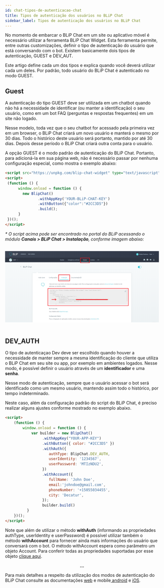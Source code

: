 ```yaml
---
id: chat-tipos-de-autenticacao-chat
title: Tipos de autenticação dos usuários no BLiP Chat
sidebar_label: Tipos de autenticação dos usuários no BLiP Chat
---
```


No momento de embarcar o BLiP Chat em um site ou aplicativo móvel é necessário utilizar a ferramenta BLiP Chat Widget. Esta ferramenta permite, entre outras customizações, definir o tipo de autenticação do usuário que está conversando com o bot. Existem basicamente dois tipos de autenticação, GUEST e DEV_AUT.

Este artigo define cada um dos tipos e explica quando você deverá utilizar cada um deles. Por padrão, todo usuário do BLiP Chat é autenticado no modo GUEST.

## Guest

A autenticação do tipo GUEST deve ser utilizada em um chatbot quando não há a necessidade de identificar (ou manter a identificação) o seu usuário, como em um bot FAQ (perguntas e respostas frequentes) em um site não logado.

Nesse modelo, toda vez que o seu chatbot for acessado pela primeira vez em um browser, o BLiP Chat criará um novo usuário e manterá o mesmo por 30 dias. Todo o histórico deste usuário será portanto, mantido por até 30 dias. Depois desse período o BLiP Chat criará outra conta para o usuário.

A opção GUEST é o modo padrão de autenticação do BLiP Chat. Portanto, para adicioná-la em sua página web, não é necessário passar por nenhuma configuração especial, como mostra o exemplo abaixo:

```html
<script src="https://unpkg.com/blip-chat-widget" type="text/javascript"></script>
<script>
 (function () {
      window.onload = function () {
        new BlipChat()
               .withAppKey('YOUR-BLiP-CHAT-KEY')
               .withButton({"color":"#2CC3D5"})
               .build();
      }
 })();
</script>
```
*\* O script acima pode ser encontrado no portal do BLiP acessando o módulo **Canais > BLiP Chat > Instalação**, conforme imagem abaixo:*

<br>![Script instalação BLiP Chat](../../assets/concepts/blip-chat/chat-tipos-de-autenticacao-chat-1.png)<br><br>

## DEV_AUTH
O tipo de autenticaçao Dev deve ser escolhido quando houver a necessidade de manter sempre a mesma identificação do cliente que utiliza o BLiP Chat em seu site ou app, por exemplo em ambientes logados. Nesse modo, é possível definir o usuário através de um **identificador** e uma **senha**.

Nesse modo de autenticação, sempre que o usuário acessar o bot será identificado como um mesmo usuário, mantendo assim todo o histórico, por tempo indeterminado.

Neste caso, além da configuração padrão do script do BLiP Chat, é preciso realizar alguns ajustes conforme mostrado no exemplo abaixo.

```html
<script>
    (function () {
        window.onload = function () {
            var builder = new BlipChat()
                 .withAppKey("YOUR-APP-KEY")
                 .withButton({ color: "#2CC3D5" })
                 .withAuth({
                    authType: BlipChat.DEV_AUTH,
                    userIdentity: '1234567',
                    userPassword: 'MTIzNDU2',
                 })
                 .withAccount({
                    fullName: 'John Doe',
                    email:'johndoe@gmail.com',
                    phoneNumber: '+15055034455',
                    city: 'Decatur',
                 });
                 builder.build()
          }
    })();
</script>
```

Note que além de utilizar o método **withAuth** (informando as propriedades authType, userIdentity e userPassword) é possível utilizar também o método **withAccount** para fornecer ainda mais informações do usuário que conversará com o bot. O método withAccount espera como parâmetro um objeto Account. Para conferir todas as propriedades suportadas por esse objeto [clique aqui](https://limeprotocol.org/resources.html#account).

**<p align="center">...</p>**

Para mais detalhes a respeito da utilização dos modos de autenticação do BLiP Chat consulte as documentações [web](https://github.com/takenet/blip-chat-widget) e mobile[ android](https://github.com/takenet/blip-chat-android) e [iOS](https://github.com/takenet/blip-chat-ios).
